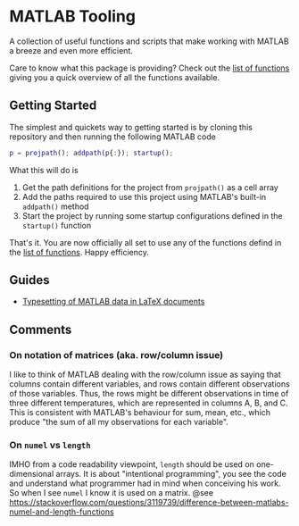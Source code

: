 # MATLAB Tooling

A collection of useful functions and scripts that make working with MATLAB a breeze and even more efficient.

Care to know what this package is providing? Check out the [list of functions](FUNCTIONS.md) giving you a quick overview of all the functions available.

## Getting Started

The simplest and quickets way to getting started is by cloning this repository and then running the following MATLAB code

```matlab
p = projpath(); addpath(p{:}); startup();
```

What this will do is

1. Get the path definitions for the project from `projpath()` as a cell array
2. Add the paths required to use this project using MATLAB's built-in `addpath()` method
3. Start the project by running some startup configurations defined in the `startup()` function

That's it. You are now officially all set to use any of the functions defind in the [list of functions](FUNCTIONS.md). Happy efficiency.

## Guides

* [Typesetting of MATLAB data in LaTeX documents](guides/matlab-array-typesetting.md)

## Comments

### On notation of matrices (aka. **row/column issue**)

I like to think of MATLAB dealing with the row/column issue as saying that columns contain different variables, and rows contain different observations of those variables. Thus, the rows might be different observations in time of three different temperatures, which are represented in columns A, B, and C. This is consistent with MATLAB's behaviour for sum, mean, etc., which produce "the sum of all my observations for each variable".

### On `numel` vs `length`

IMHO from a code readability viewpoint, `length` should be used on one-dimensional arrays. It is about "intentional programming", you see the code and understand what programmer had in mind when conceiving his work. So when I see `numel` I know it is used on a matrix.
@see https://stackoverflow.com/questions/3119739/difference-between-matlabs-numel-and-length-functions
